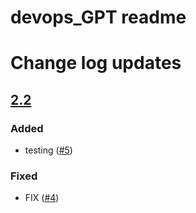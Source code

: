 # devops_GPT readme
# Change log updates
## [2.2]
### Added
- testing ([#5])

### Fixed 
- FIX ([#4])

[#5]: https://github.com/bhagwank/github_workflow/pull/5
[#4]: https://github.com/bhagwank/github_workflow/pull/4
[2.2]: https://github.com/bhagwank/devops_GPT/compare/2.1...2.2
